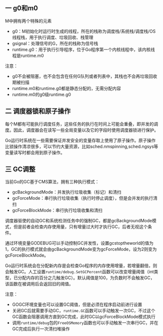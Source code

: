 ## 一 g0和m0

M中拥有两个特殊的元素
- g0：M初始化时运行时生成的线程，所在的栈称为调度栈/系统栈/调度栈/OS线程栈，用于执行调度、垃圾回收、栈管理
- gsignal：处理信号的G，所在的栈称为信号栈
- runtime.g0：用于执行引导程序，位于Go程序第一个内核线程中，该内核线程是runtime.m0

注意：
- g0不会被阻塞，也不会包含在任何G队列或者列表中，其栈也不会再垃圾回收期被扫描
- runtime.m0和runtime.g0都是静态分配的，无需分配内容
- runtime.m0的g0级runtime.g0


## 二 调度器锁和原子操作

每个M都有可能执行调度任务，这些任务的执行在时间上可能会重叠，即并发的调度。因此，调度器会在读写一些全局变量以及它的字段时使用调度器锁进行保护。  

Go运行时系统在一些需要保证并发安全的变量存取上使用了原子操作。原子操作比锁操作清凉很多，可以节约大量资源，比如sched.nmspinning,sched.ngsys等变量读写时都会用到原子操作。

## 三 GC调整

当前Go的GC基于CMS算法，拥有三种执行模式：
- gcBackgroundMode：并发执行垃圾收集（标记）和清扫
- gcForceMode：串行执行垃圾收集（执行时停止调度），但是会并发的执行清扫
- gcForceBlockMode：串行执行垃圾收集和清扫

调度器驱使的自动GC和系统检测任务中的强制GC，都是gcBackgroundMode模式，但是前者会检查内存使用量，只有增量过大时才执行GC，后者无视这个条件。  

通过环境变量GODEBUG可以手动控制GC并发性，设置gcstoptheworld的值为1，GC的执行模式就会由gcBackgroundMode变为gcForceMode，设为2则变为gcForceBlockMode。  

Go运行时系统会在分配新内存是会检查Go程序的内存使用增量，若增量翻倍，则会触发GC。人工设置`runtime/debug.SetGCPercent`函数可以改变增量阈值（int类型，已分配内存的百分之几触发GC）。默认阈值是100，为负数时不会触发GC，该函数在被调用后会返回旧的阈值。  

注意：
- GOGC环境变量也可以设置GC阈值，但是必须在程序启动前进行设置  
- 关闭GC后就需要手动GC，`runtime.GC`函数可以手动触发一次GC，不过这个GC函数会阻塞调用方直到GC完成，此时GC以gcForceBlockMode模式执行
- 调用`runtime/debug`包的`FreeOSMemory`函数也可以手动触发一次串行GC，并在GC完成后执行一次清扫堆操作